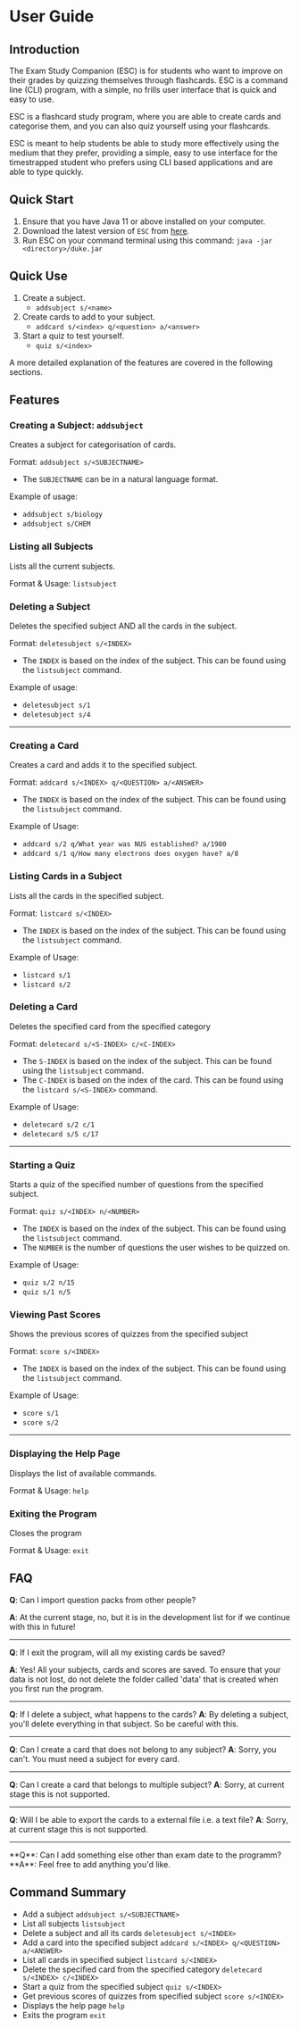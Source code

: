 # User Guide

## Introduction
The Exam Study Companion (ESC) is for students who want to improve on their grades by quizzing themselves through flashcards. ESC is a command line (CLI) program, with a simple, no frills user interface that is quick and easy to use.

ESC is a flashcard study program, where you are able to create cards and categorise them, and you can also quiz yourself using your flashcards.

ESC is meant to help students be able to study more effectively using the medium that they prefer, providing a simple, easy to use interface for the timestrapped student who prefers using CLI based applications and are able to type quickly. 

## Quick Start
1. Ensure that you have Java 11 or above installed on your computer.
2. Download the latest version of `ESC` from [here](http://link.to/duke).
3. Run ESC on your command terminal using this command: `java -jar <directory>/duke.jar`

## Quick Use
1. Create a subject.
    * `addsubject s/<name>`
2. Create cards to add to your subject. 
    * `addcard s/<index> q/<question> a/<answer>`
3. Start a quiz to test yourself.
    * `quiz s/<index>`
    
A more detailed explanation of the features are covered in the following sections. 

## Features 
### Creating a Subject: `addsubject`
Creates a subject for categorisation of cards.

Format: `addsubject s/<SUBJECTNAME>`

* The `SUBJECTNAME` can be in a natural language format.

Example of usage: 
* `addsubject s/biology`
* `addsubject s/CHEM`

### Listing all Subjects
Lists all the current subjects.

Format & Usage: `listsubject`

### Deleting a Subject
Deletes the specified subject AND all the cards in the subject.

Format: `deletesubject s/<INDEX>`

* The `INDEX` is based on the index of the subject. This can be found using the `listsubject` command.

Example of usage:
* `deletesubject s/1`
* `deletesubject s/4`

<hr>

### Creating a Card
Creates a card and adds it to the specified subject.

Format: `addcard s/<INDEX> q/<QUESTION> a/<ANSWER>`
* The `INDEX` is based on the index of the subject. This can be found using the `listsubject` command.

Example of Usage:
* `addcard s/2 q/What year was NUS established? a/1980`
* `addcard s/1 q/How many electrons does oxygen have? a/8`

### Listing Cards in a Subject
Lists all the cards in the specified subject.

Format: `listcard s/<INDEX>`
* The `INDEX` is based on the index of the subject. This can be found using the `listsubject` command.

Example of Usage:
* `listcard s/1`
* `listcard s/2`

### Deleting a Card
Deletes the specified card from the specified category 

Format: `deletecard s/<S-INDEX> c/<C-INDEX>`
* The `S-INDEX` is based on the index of the subject. This can be found using the `listsubject` command.
* The `C-INDEX` is based on the index of the card. This can be found using the `listcard s/<S-INDEX>` command.

Example of Usage:
* `deletecard s/2 c/1`
* `deletecard s/5 c/17`

<hr>

### Starting a Quiz
Starts a quiz of the specified number of questions from the specified subject.

Format: `quiz s/<INDEX> n/<NUMBER>`
* The `INDEX` is based on the index of the subject. This can be found using the `listsubject` command.
* The `NUMBER` is the number of questions the user wishes to be quizzed on.

Example of Usage:
* `quiz s/2 n/15`
* `quiz s/1 n/5`

### Viewing Past Scores
Shows the previous scores of quizzes from the specified subject 

Format: `score s/<INDEX>`
* The `INDEX` is based on the index of the subject. This can be found using the `listsubject` command.

Example of Usage:
* `score s/1`
* `score s/2`

<hr>

### Displaying the Help Page
Displays the list of available commands.

Format & Usage: `help`

### Exiting the Program
Closes the program 

Format & Usage: `exit` 

## FAQ
**Q**: Can I import question packs from other people?

**A**: At the current stage, no, but it is in the development list for if we continue with this in future!

<hr>

**Q**: If I exit the program, will all my existing cards be saved?

**A**: Yes! All your subjects, cards and scores are saved. To ensure that your data is not lost, do not delete the folder called 'data' that is created when you first run the program.

<hr>

**Q**: If I delete a subject, what happens to the cards?
**A**: By deleting a subject, you'll delete everything in that subject. So be careful with this.

<hr>

**Q**: Can I create a card that does not belong to any subject?
**A**: Sorry, you can't. You must need a subject for every card.

<hr>

**Q**: Can I create a card that belongs to multiple subject?
**A**: Sorry, at current stage this is not supported.

<hr>

**Q**: Will I be able to export the cards to a external file i.e. a text file?
**A**: Sorry, at current stage this is not supported.

<hr>
**Q**: Can I add something else other than exam date to the programm? 
**A**: Feel free to add anything you'd like.



## Command Summary
* Add a subject `addsubject s/<SUBJECTNAME>`
* List all subjects `listsubject`
* Delete a subject and all its cards `deletesubject s/<INDEX>`                    
* Add a card into the specified subject `addcard s/<INDEX> q/<QUESTION> a/<ANSWER>`
* List all cards in specified subject `listcard s/<INDEX>`
* Delete the specified card from the specified category `deletecard s/<INDEX> c/<INDEX>`
* Start a quiz from the specified subject `quiz s/<INDEX>`
* Get previous scores of quizzes from specified subject `score s/<INDEX>`
* Displays the help page `help`
* Exits the program `exit` 